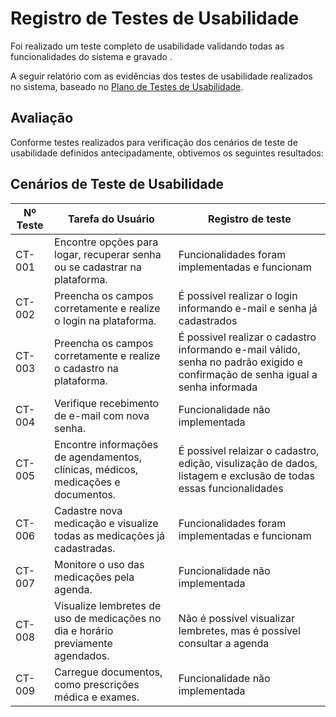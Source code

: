# Registro de Testes de Usabilidade

Foi realizado um teste completo de usabilidade validando todas as funcionalidades do sistema e gravado .

A seguir relatório com as evidências dos testes de usabilidade realizados no sistema, baseado no <a href="10-Plano de Testes de Usabilidade.md"> Plano de Testes de Usabilidade</a>.

## Avaliação

Conforme testes realizados para verificação dos cenários de teste de usabilidade definidos antecipadamente, obtivemos os seguintes resultados:

## Cenários de Teste de Usabilidade

| Nº Teste | Tarefa do Usuário |Registro de teste |
|----------|--------|-------------------|
| CT-001 | Encontre opções para logar, recuperar senha ou se cadastrar na plataforma. | Funcionalidades foram implementadas e funcionam |
| CT-002 | Preencha os campos corretamente e realize o login na plataforma. | É possivel realizar o login informando e-mail e senha já cadastrados |
| CT-003 | Preencha os campos corretamente e realize o cadastro na plataforma. | É possivel realizar o cadastro informando e-mail válido, senha no padrão exigido e confirmação de senha igual a senha informada |
| CT-004 | Verifique recebimento de e-mail com nova senha. | Funcionalidade não implementada |
| CT-005 | Encontre informações de agendamentos, clínicas, médicos, medicações e documentos. | É possível relaizar o cadastro, edição, visulização de dados, listagem e exclusão de todas essas funcionalidades |
| CT-006 | Cadastre nova medicação e visualize todas as medicações já cadastradas. | Funcionalidades foram implementadas e funcionam |
| CT-007 | Monitore o uso das medicações pela agenda. | Funcionalidade não implementada |
| CT-008 | Visualize lembretes de uso de medicações no dia e horário previamente agendados. | Não é possível visualizar lembretes, mas é possível consultar a agenda |
| CT-009 | Carregue documentos, como prescrições médica e exames. | Funcionalidade não implementada |

